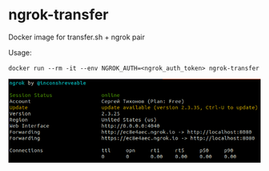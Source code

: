 # ngrok-transfer
Docker image for transfer.sh + ngrok pair

Usage:
```
docker run --rm -it --env NGROK_AUTH=<ngrok_auth_token> ngrok-transfer
```

![ngrok console interface](https://github.com/tumb1er/ngrok-transfer/blob/master/ngrok_transfer.png)
